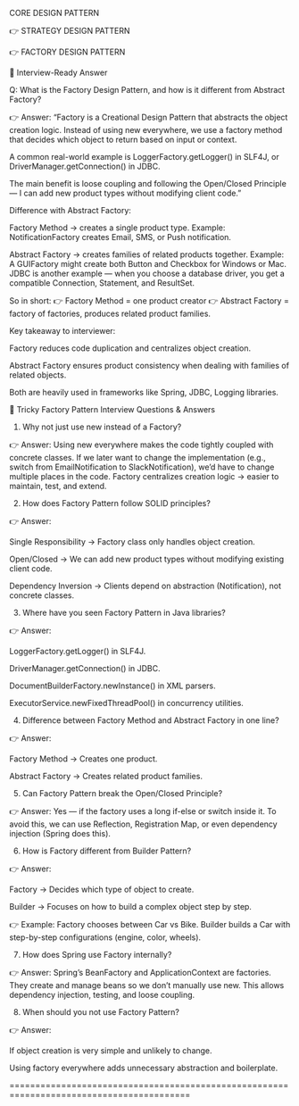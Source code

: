 CORE DESIGN PATTERN

👉 STRATEGY DESIGN PATTERN

👉 FACTORY DESIGN PATTERN

🎯 Interview-Ready Answer

Q: What is the Factory Design Pattern, and how is it different from Abstract Factory?

👉 Answer:
“Factory is a Creational Design Pattern that abstracts the object creation logic.
Instead of using new everywhere, we use a factory method that decides which object to return based on input or context.

A common real-world example is LoggerFactory.getLogger() in SLF4J, or DriverManager.getConnection() in JDBC.

The main benefit is loose coupling and following the Open/Closed Principle — I can add new product types without modifying client code.”

Difference with Abstract Factory:

Factory Method → creates a single product type.
Example: NotificationFactory creates Email, SMS, or Push notification.

Abstract Factory → creates families of related products together.
Example: A GUIFactory might create both Button and Checkbox for Windows or Mac.
JDBC is another example — when you choose a database driver, you get a compatible Connection, Statement, and ResultSet.

So in short:
👉 Factory Method = one product creator
👉 Abstract Factory = factory of factories, produces related product families.

Key takeaway to interviewer:

Factory reduces code duplication and centralizes object creation.

Abstract Factory ensures product consistency when dealing with families of related objects.

Both are heavily used in frameworks like Spring, JDBC, Logging libraries.

🔹 Tricky Factory Pattern Interview Questions & Answers

1. Why not just use new instead of a Factory?

👉 Answer:
Using new everywhere makes the code tightly coupled with concrete classes.
If we later want to change the implementation (e.g., switch from EmailNotification to SlackNotification), we’d have to change multiple places in the code.
Factory centralizes creation logic → easier to maintain, test, and extend.

2. How does Factory Pattern follow SOLID principles?

👉 Answer:

Single Responsibility → Factory class only handles object creation.

Open/Closed → We can add new product types without modifying existing client code.

Dependency Inversion → Clients depend on abstraction (Notification), not concrete classes.

3. Where have you seen Factory Pattern in Java libraries?

👉 Answer:

LoggerFactory.getLogger() in SLF4J.

DriverManager.getConnection() in JDBC.

DocumentBuilderFactory.newInstance() in XML parsers.

ExecutorService.newFixedThreadPool() in concurrency utilities.

4. Difference between Factory Method and Abstract Factory in one line?

👉 Answer:

Factory Method → Creates one product.

Abstract Factory → Creates related product families.

5. Can Factory Pattern break the Open/Closed Principle?

👉 Answer:
Yes — if the factory uses a long if-else or switch inside it.
To avoid this, we can use Reflection, Registration Map, or even dependency injection (Spring does this).

6. How is Factory different from Builder Pattern?

👉 Answer:

Factory → Decides which type of object to create.

Builder → Focuses on how to build a complex object step by step.

👉 Example:
Factory chooses between Car vs Bike.
Builder builds a Car with step-by-step configurations (engine, color, wheels).

7. How does Spring use Factory internally?

👉 Answer:
Spring’s BeanFactory and ApplicationContext are factories.
They create and manage beans so we don’t manually use new.
This allows dependency injection, testing, and loose coupling.

8. When should you not use Factory Pattern?

👉 Answer:

If object creation is very simple and unlikely to change.

Using factory everywhere adds unnecessary abstraction and boilerplate.

=========================================================================================
